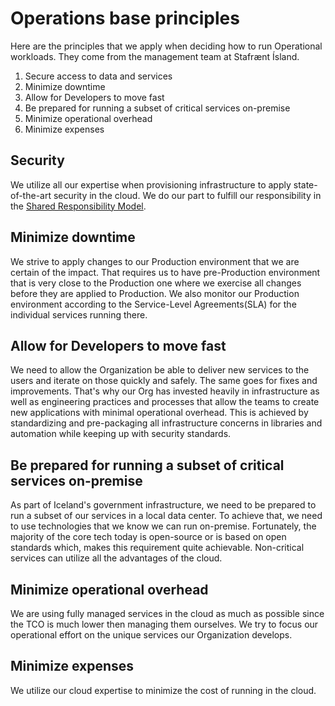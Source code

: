 # Operations base principles

Here are the principles that we apply when deciding how to run Operational workloads. They come from the management team at Stafrænt Ísland.

1. Secure access to data and services
2. Minimize downtime
3. Allow for Developers to move fast
4. Be prepared for running a subset of critical services on-premise
5. Minimize operational overhead
6. Minimize expenses

## Security

We utilize all our expertise when provisioning infrastructure to apply state-of-the-art security in the cloud. We do our part to fulfill our responsibility in the [Shared Responsibility Model](https://aws.amazon.com/compliance/shared-responsibility-model/).

## Minimize downtime

We strive to apply changes to our Production environment that we are certain of the impact. That requires us to have pre-Production environment that is very close to the Production one where we exercise all changes before they are applied to Production.
We also monitor our Production environment according to the Service-Level Agreements(SLA) for the individual services running there.

## Allow for Developers to move fast

We need to allow the Organization be able to deliver new services to the users and iterate on those quickly and safely. The same goes for fixes and improvements. That's why our Org has invested heavily in infrastructure as well as engineering practices and processes that allow the teams to create new applications with minimal operational overhead. This is achieved by standardizing and pre-packaging all infrastructure concerns in libraries and automation while keeping up with security standards.

## Be prepared for running a subset of critical services on-premise

As part of Iceland's government infrastructure, we need to be prepared to run a subset of our services in a local data center. To achieve that, we need to use technologies that we know we can run on-premise. Fortunately, the majority of the core tech today is open-source or is based on open standards which, makes this requirement quite achievable.
Non-critical services can utilize all the advantages of the cloud.

## Minimize operational overhead

We are using fully managed services in the cloud as much as possible since the TCO is much lower then managing them ourselves. We try to focus our operational effort on the unique services our Organization develops.

## Minimize expenses

We utilize our cloud expertise to minimize the cost of running in the cloud.
